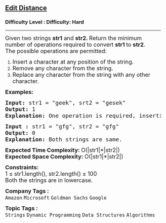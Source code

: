 <h2><a href="https://www.geeksforgeeks.org/problems/edit-distance3702/1?page=7&sortBy=submissions">Edit Distance</a></h2><h3>Difficulty Level : Difficulty: Hard</h3><hr><div class="problems_problem_content__Xm_eO"><p><span style="font-size: 18px;">Given two strings <strong>str1</strong> and <strong>str2. </strong>Return the minimum number of operations required to convert <strong>str1 </strong>to <strong>str2</strong>.<br>The possible operations are permitted:</span></p>
<ol>
<li><span style="font-size: 18px;">Insert a character at any position of the string.</span></li>
<li><span style="font-size: 18px;">Remove any character from the string.</span></li>
<li><span style="font-size: 18px;">Replace any character from the string with any other character.</span></li>
</ol>
<p><span style="font-size: 18px;"><strong>Examples:<br></strong></span></p>
<pre><span style="font-size: 18px;"><strong>Input: </strong>str1 = "geek", srt2 = "gesek"
<strong>Output:</strong>&nbsp;1
<strong>Explanation: </strong>One operation is required, inserting 's' between two 'e'.</span></pre>
<pre><span style="font-size: 18px;"><strong>Input : </strong>str1 = "gfg", str2 = "gfg"
<strong>Output: </strong>0
<strong>Explanation: </strong>Both strings are same.</span>
</pre>
<p><span style="font-size: 18px;"><strong>Expected Time Complexity:&nbsp;</strong>O(|str1|*|str2|)<br><strong>Expected Space Complexity:&nbsp;</strong>O(|str1|*|str2|)<br></span></p>
<p><span style="font-size: 18px;"><strong>Constraints:</strong><br>1 ≤ str1.length(), str2.length() ≤ 100<br>Both&nbsp;the strings are in&nbsp;lowercase.</span></p></div><p><span style=font-size:18px><strong>Company Tags : </strong><br><code>Amazon</code>&nbsp;<code>Microsoft</code>&nbsp;<code>Goldman Sachs</code>&nbsp;<code>Google</code>&nbsp;<br><p><span style=font-size:18px><strong>Topic Tags : </strong><br><code>Strings</code>&nbsp;<code>Dynamic Programming</code>&nbsp;<code>Data Structures</code>&nbsp;<code>Algorithms</code>&nbsp;